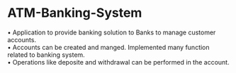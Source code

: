 # ATM-Banking-System
• Application to provide banking solution to Banks to manage customer accounts.
<br>
• Accounts can be created and manged. Implemented many function related to banking system.
<br>
• Operations like deposite and withdrawal can be performed in the account.
